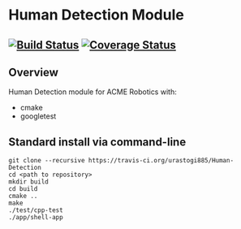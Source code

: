 # Human Detection Module
[![Build Status](https://travis-ci.org/urastogi885/humanDetectionModule.svg?branch=master)](https://travis-ci.org/urastogi885/humanDetectionModule)
[![Coverage Status](https://coveralls.io/repos/github/urastogi885/humanDetectionModule/badge.svg?branch=master)](https://coveralls.io/github/urastogi885/humanDetectionModule?branch=master)
---

## Overview

Human Detection module for ACME Robotics with:

- cmake
- googletest

## Standard install via command-line
```shell script
git clone --recursive https://travis-ci.org/urastogi885/Human-Detection
cd <path to repository>
mkdir build
cd build
cmake ..
make
./test/cpp-test
./app/shell-app
```
